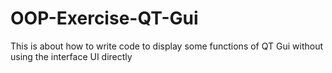 # OOP-Exercise-QT-Gui
This is about how to write code to display some functions of QT Gui without using the interface UI directly
